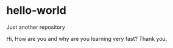 # hello-world
Just another repository

Hi, How are you and why are you learning very fast?
Thank you.
